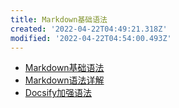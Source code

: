 ```yaml
---
title: Markdown基础语法
created: '2022-04-22T04:49:21.318Z'
modified: '2022-04-22T04:54:00.493Z'
---
```


* [Markdown基础语法](01_Markdown基础.md)
* [Markdown语法详解](02_Markdown语法详解.md)
* [Docsify加强语法](03_Docsify文档助手.md)
